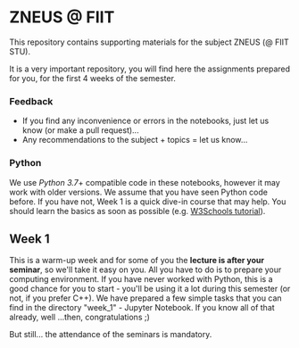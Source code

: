 # ZNEUS @ FIIT

This repository contains supporting materials for the subject ZNEUS (@ FIIT STU).

It is a very important repository, you will find here the assignments prepared for you, for the first 4 weeks of the semester.

### Feedback
- If you find any inconvenience or errors in the notebooks, just let us know (or make a pull request)...
- Any recommendations to the subject + topics = let us know...

### Python
We use _Python 3.7_+ compatible code in these notebooks, however it may work with older versions.
We assume that you have seen Python code before. If you have not, Week 1 is a quick dive-in course that may help.
You should learn the basics as soon as possible (e.g. [W3Schools tutorial](https://www.w3schools.com/python/default.asp)).

##  Week 1
This is a warm-up week and for some of you the __lecture is after your seminar__, so we'll take it easy on you. 
All you have to do is to prepare your computing environment. 
If you have never worked with Python, this is a good chance for you to start - you'll be using it a lot during this semester (or not, if you prefer C++).
We have prepared a few simple tasks that you can find in the directory "week_1" - Jupyter Notebook.
If you know all of that already, well ...then, congratulations ;)

But still... the attendance of the seminars is mandatory.
